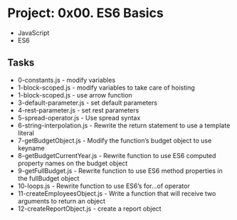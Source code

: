 
# Project: 0x00. ES6 Basics
- JavaScript
- ES6  
## Tasks
- 0-constants.js - modify variables
- 1-block-scoped.js - modify variables to take care of hoisting
- 1-block-scoped.js - use arrow function
- 3-default-parameter.js - set default parameters
- 4-rest-parameter.js - set rest parameters
- 5-spread-operator.js -  Use spread syntax
- 6-string-interpolation.js - Rewrite the return statement to use a template literal
- 7-getBudgetObject.js - Modify the function’s budget object to use keyname
- 8-getBudgetCurrentYear.js - Rewrite function to use ES6 computed property names on the budget object
- 9-getFullBudget.js - Rewrite function to use ES6 method properties in the fullBudget object
- 10-loops.js - Rewrite function to use ES6’s for...of operator
- 11-createEmployeesObject.js - Write a function that will receive two arguments to return an object 
- 12-createReportObject.js - create a report object

